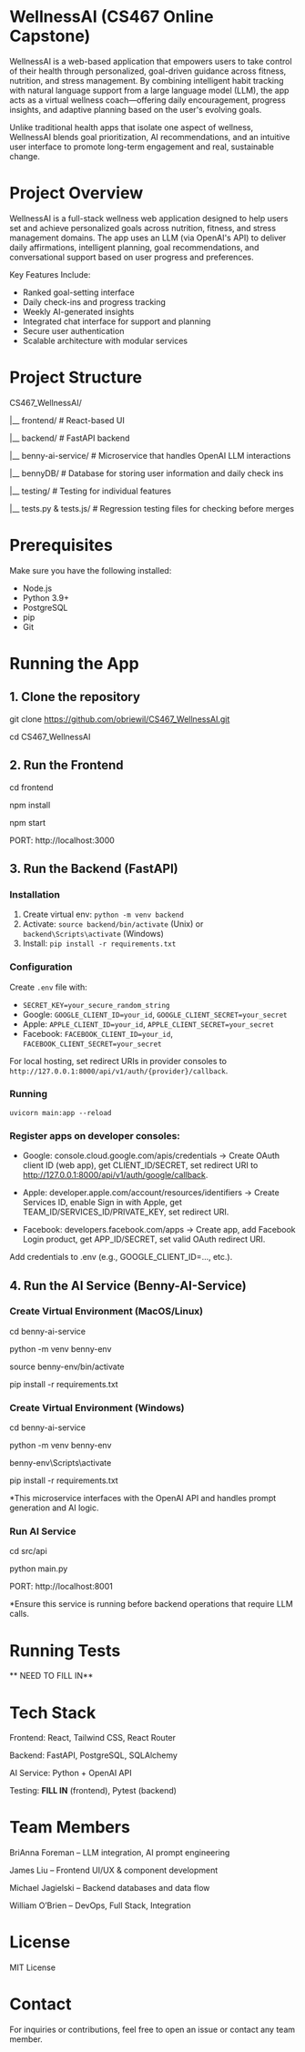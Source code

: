 # WellnessAI (CS467 Online Capstone)
WellnessAI is a web-based application that empowers users to take control of their health through personalized, goal-driven guidance across fitness, nutrition, and stress management. By combining intelligent habit tracking with natural language support from a large language model (LLM), the app acts as a virtual wellness coach—offering daily encouragement, progress insights, and adaptive planning based on the user's evolving goals.

Unlike traditional health apps that isolate one aspect of wellness, WellnessAI blends goal prioritization, AI recommendations, and an intuitive user interface to promote long-term engagement and real, sustainable change.


# Project Overview
WellnessAI is a full-stack wellness web application designed to help users set and achieve personalized goals across nutrition, fitness, and stress management domains. The app uses an LLM (via OpenAI's API) to deliver daily affirmations, intelligent planning, goal recommendations, and conversational support based on user progress and preferences.

Key Features Include:
- Ranked goal-setting interface
- Daily check-ins and progress tracking
- Weekly AI-generated insights
- Integrated chat interface for support and planning
- Secure user authentication
- Scalable architecture with modular services

# Project Structure
CS467_WellnessAI/

|__ frontend/            # React-based UI

|__ backend/             # FastAPI backend

|__ benny-ai-service/    # Microservice that handles OpenAI LLM interactions

|__ bennyDB/    # Database for storing user information and daily check ins

|__ testing/    # Testing for individual features

|__ tests.py & tests.js/    # Regression testing files for checking before merges


# Prerequisites
Make sure you have the following installed:

- Node.js
- Python 3.9+
- PostgreSQL
- pip
- Git

# Running the App
## 1. Clone the repository

git clone https://github.com/obriewil/CS467_WellnessAI.git

cd CS467_WellnessAI


## 2. Run the Frontend

cd frontend

npm install

npm start

PORT: http://localhost:3000


## 3. Run the Backend (FastAPI)

### Installation
1. Create virtual env: `python -m venv backend`
2. Activate: `source backend/bin/activate` (Unix) or `backend\Scripts\activate` (Windows)
3. Install: `pip install -r requirements.txt`

### Configuration
Create `.env` file with:
- `SECRET_KEY=your_secure_random_string`
- Google: `GOOGLE_CLIENT_ID=your_id`, `GOOGLE_CLIENT_SECRET=your_secret`
- Apple: `APPLE_CLIENT_ID=your_id`, `APPLE_CLIENT_SECRET=your_secret`
- Facebook: `FACEBOOK_CLIENT_ID=your_id`, `FACEBOOK_CLIENT_SECRET=your_secret`

For local hosting, set redirect URIs in provider consoles to `http://127.0.0.1:8000/api/v1/auth/{provider}/callback`.

### Running
`uvicorn main:app --reload`

### Register apps on developer consoles:

- Google: console.cloud.google.com/apis/credentials → Create OAuth client ID (web app), get CLIENT_ID/SECRET, set redirect URI to http://127.0.0.1:8000/api/v1/auth/google/callback.

- Apple: developer.apple.com/account/resources/identifiers → Create Services ID, enable Sign in with Apple, get TEAM_ID/SERVICES_ID/PRIVATE_KEY, set redirect URI.

- Facebook: developers.facebook.com/apps → Create app, add Facebook Login product, get APP_ID/SECRET, set valid OAuth redirect URI.

Add credentials to .env (e.g., GOOGLE_CLIENT_ID=..., etc.).


## 4. Run the AI Service (Benny-AI-Service)

### Create Virtual Environment (MacOS/Linux)
cd benny-ai-service    

python -m venv benny-env 

source benny-env/bin/activate

pip install -r requirements.txt 


### Create Virtual Environment (Windows)
cd benny-ai-service 

python -m venv benny-env 

benny-env\Scripts\activate 

pip install -r requirements.txt 

*This microservice interfaces with the OpenAI API and handles prompt generation and AI logic.

### Run AI Service
cd src/api 

python main.py

PORT: http://localhost:8001

*Ensure this service is running before backend operations that require LLM calls.


# Running Tests
** NEED TO FILL IN**

# Tech Stack

Frontend: React, Tailwind CSS, React Router

Backend: FastAPI, PostgreSQL, SQLAlchemy

AI Service: Python + OpenAI API

Testing: **FILL IN** (frontend), Pytest (backend)

# Team Members

BriAnna Foreman – LLM integration, AI prompt engineering

James Liu – Frontend UI/UX & component development

Michael Jagielski – Backend databases and data flow

William O’Brien – DevOps, Full Stack, Integration

# License
MIT License

# Contact
For inquiries or contributions, feel free to open an issue or contact any team member.

